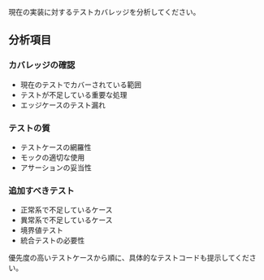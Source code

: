 現在の実装に対するテストカバレッジを分析してください。

## 分析項目

### カバレッジの確認
- 現在のテストでカバーされている範囲
- テストが不足している重要な処理
- エッジケースのテスト漏れ

### テストの質
- テストケースの網羅性
- モックの適切な使用
- アサーションの妥当性

### 追加すべきテスト
- 正常系で不足しているケース
- 異常系で不足しているケース
- 境界値テスト
- 統合テストの必要性

優先度の高いテストケースから順に、具体的なテストコードも提示してください。
